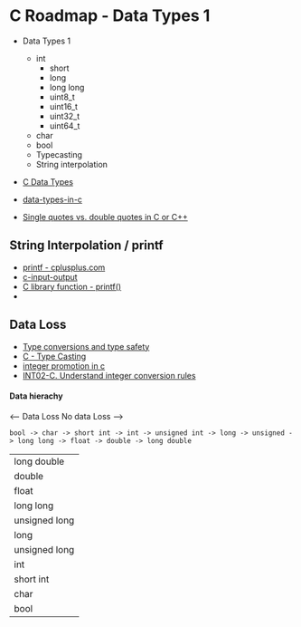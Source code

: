 C Roadmap - Data Types 1
======================


- Data Types 1
    - int
        - short
        - long 
        - long long
        - uint8_t
        - uint16_t
        - uint32_t
        - uint64_t
    - char
    - bool
    - Typecasting
    - String interpolation

- [C Data Types](https://www.tutorialspoint.com/cprogramming/c_data_types.htm)
- [data-types-in-c](https://www.javatpoint.com/data-types-in-c)
- [Single quotes vs. double quotes in C or C++](https://stackoverflow.com/questions/3683602/single-quotes-vs-double-quotes-in-c-or-c)


String Interpolation / printf
-----------------------------


- [printf - cplusplus.com](https://cplusplus.com/reference/cstdio/printf/)
- [c-input-output](https://www.programiz.com/c-programming/c-input-output)
- [C library function - printf()](https://www.tutorialspoint.com/c_standard_library/c_function_printf.htm)
- []()


Data Loss
---------

* [Type conversions and type safety](https://learn.microsoft.com/en-us/cpp/cpp/type-conversions-and-type-safety-modern-cpp?view=msvc-170)
* [C - Type Casting](https://www.tutorialspoint.com/cprogramming/c_type_casting.htm)
* [integer promotion in c](https://stackoverflow.com/questions/44455248/integer-promotion-in-c)
* [INT02-C. Understand integer conversion rules](https://wiki.sei.cmu.edu/confluence/display/c/INT02-C.+Understand+integer+conversion+rules)

#### Data hierachy

<-- Data Loss 
No data Loss --> 
```
bool -> char -> short int -> int -> unsigned int -> long -> unsigned -> long long -> float -> double -> long double
```

|      | 
| ----------- |
| long double      |
| double  |
| float   |
| long long   |
| unsigned long   |
| long  |
| unsigned long   |
| int   |
| short int   |
| char   |
| bool   |
